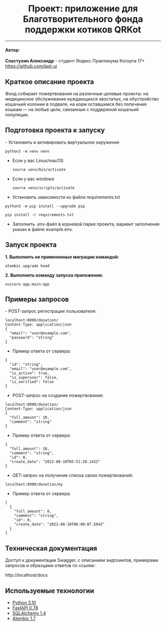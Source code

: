 <h1 align="center"> Проект: приложение для Благотворительного фонда 
поддержки котиков QRKot </h1>

___
<h4>Автор:</h4>

**Сластухин Александр** - студент Яндекс.Практикума Когорта 17+
https://github.com/last-ui

<h2>Краткое описание проекта</h2>

Фонд собирает пожертвования на различные целевые проекты: на медицинское 
обслуживание нуждающихся хвостатых, на обустройство кошачьей колонии в 
подвале, на корм оставшимся без попечения кошкам — на любые цели, связанные
с поддержкой кошачьей популяции.

<h2>Подготовка проекта к запуску</h2>
- Установить и активировать виртуальное окружение

```
python3 -m venv venv
```
* Если у вас Linux/macOS
    ```
    source venv/bin/activate
    ```
* Если у вас windows
    ```
    source venv/scripts/activate
    ```
- Установить зависимости из файла requirements.txt
```
python3 -m pip install --upgrade pip
```
```
pip install -r requirements.txt
```
- Заполнить .env-файл в корневой парке проекта, вариант заполнения указан в файле
example.env.

<h2>Запуск проекта</h2>

**1. Выполнить не примененные миграции командой:**
```shell
alembic upgrade head
```

**2. Выполнить команду запуска приложения:**
```shell
uvicorn app.main:app
```

<h2>Примеры запросов</h2>
- POST-запрос регистрации пользователя:

```
localhost:8000/donation/
Content-Type: application/json
{
  "email": "user@example.com",
  "password": "string" 
}
```

- Пример ответа от сервера:
  
```
{
  "id": "string",
  "email": "user@example.com",
  "is_active": true,
  "is_superuser": false,
  "is_verified": false
}
```

- POST-запрос на создание пожертвования:
  
```
localhost:8000/donation/
Content-Type: application/json
{
  "full_amount": 10,
  "comment": "string"
}
```

- Пример ответа от сервера:
  
```
{
  "full_amount": 10,
  "comment": "string",
  "id": 0,
  "create_date": "2022-08-10T05:51:20.143Z"
}
```

-  GET-запрос на получение списка своих пожертвований:
  
```
localhost:8000/donation/my
```

- Пример ответа от сервера:
  
```
[
  {
    "full_amount": 0,
    "comment": "string",
    "id": 0,
    "create_date": "2022-08-10T06:00:07.584Z"
  }
]
```

<h2>Техническая документация</h2>

Доступ к документации Swagger, c описанием эндпоинтов, примерами запросов и 
образцами ответов по ссылке:

http://localhost/docs


<h2>Используемые технологии</h2>

- [Python 3.10](https://www.python.org/downloads/release/python-3100/)
- [FastAPI 0.78](https://fastapi.tiangolo.com/release-notes/#0780)
- [SQLAlchemy 1.4](https://docs.sqlalchemy.org/en/14/)
- [Alembic 1.7](https://docs.pydantic.dev/latest/changelog/#highlights_2)
